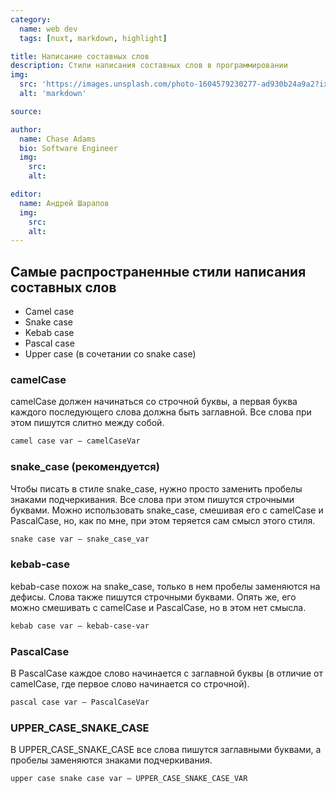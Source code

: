 ```yaml
---
category:
  name: web dev
  tags: [nuxt, markdown, highlight]

title: Написание составных слов
description: Стили написания составных слов в программировании
img:
  src: 'https://images.unsplash.com/photo-1604579230277-ad930b24a9a2?ixid=MXwxMjA3fDB8MHxwaG90by1wYWdlfHx8fGVufDB8fHw%3D&ixlib=rb-1.2.1&auto=format&fit=crop&w=1191&q=80'
  alt: 'markdown'

source:

author:
  name: Chase Adams
  bio: Software Engineer
  img:
    src:
    alt:

editor:
  name: Андрей Шарапов
  img:
    src:
    alt:
---
```


## Самые распространенные стили написания составных слов

- Camel case
- Snake case
- Kebab case
- Pascal case
- Upper case (в сочетании со snake case)

### camelCase

camelCase должен начинаться со строчной буквы, а первая буква каждого последующего слова должна быть заглавной. Все слова при этом пишутся слитно между собой.

```bash
camel case var – camelCaseVar
```

### snake_case (рекомендуется)

Чтобы писать в стиле snake_case, нужно просто заменить пробелы знаками подчеркивания. Все слова при этом пишутся строчными буквами. Можно использовать snake_case, смешивая его с camelCase и PascalCase, но, как по мне, при этом теряется сам смысл этого стиля.

```bash
snake case var – snake_case_var
```

### kebab-case

kebab-case похож на snake_case, только в нем пробелы заменяются на дефисы. Слова также пишутся строчными буквами. Опять же, его можно смешивать с camelCase и PascalCase, но в этом нет смысла.

```bash
kebab case var – kebab-case-var
```

### PascalCase

В PascalCase каждое слово начинается с заглавной буквы (в отличие от camelCase, где первое слово начинается со строчной).

```bash
pascal case var – PascalCaseVar
```

### UPPER_CASE_SNAKE_CASE

В UPPER_CASE_SNAKE_CASE все слова пишутся заглавными буквами, а пробелы заменяются знаками подчеркивания.

```bash
upper case snake case var – UPPER_CASE_SNAKE_CASE_VAR
```
